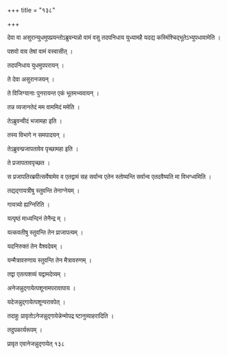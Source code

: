 +++
title = "१३८"

+++

 

देवा वा असुरान्युधमुपप्रयन्तोऽब्रुवन्यन्नो वामं वसु तदपनिधाय युध्यामहै
यदद्य कस्मिंश्चिद्भूतेऽभ्युपधावामेति । 

पशवो वाव तेषां वामं वस्वासीत् । 

तदपनिधाय युधमुपपरायन् । 

ते देवा असुरानजयन् । 

ते विजिग्यानाः पुनरायन्त एकं भूतमभ्यवायन् । 

तन्न व्यजानतेदं मम वाममिदं ममेति । 

तेऽब्रुवन्वीदं भजामहा इति । 

तस्य विभागे न समपादयन् । 

तेऽब्रुवन्प्रजापतावेव पृच्छामहा इति । 

ते प्रजापतावपृच्छत । 

स प्रजापतिरब्रवीत्सर्वेषामेव व एतद्वामं सह सर्वान्व एतेन स्तोष्यन्ति
सर्वान्व एतदवैष्यति मा विभग्ध्वमिति । 

तद्यद्गायत्रीषु स्तुवन्ति तेनाग्नेयम् । 

गायत्र्यो ह्यग्निरिति । 

यत्पृष्ठं माध्यन्दिनं तेनैन्द्र म् । 

यत्कवतीषु स्तुवन्ति तेन प्राजापत्यम् । 

यदनिरुक्तं तेन वैश्वदेवम् । 

यन्मैत्रावरुणाय स्तुवन्ति तेन मैत्रावरुणम् । 

 

तद्वा एतत्पशव्यं यद्वामदेव्यम् । 

अनेजन्नुद्गायेत्पशूनामपरावापाय । 

यदेजन्नुद्गायेत्पशून्परावपेत् । 

तदाहुः प्रावृतोऽनेजन्नुद्गायेन्नेन्मोपद्र ष्टानुव्याहरादिति । 

तदुपकार्यरूपम् । 

प्रावृत एवानेजन्नुद्गायेत् १३८
